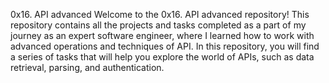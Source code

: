 0x16. API advanced
Welcome to the 0x16. API advanced repository! This repository contains all the projects and tasks completed as a part of my journey as an expert software engineer, where I learned how to work with advanced operations and techniques of API. In this repository, you will find a series of tasks that will help you explore the world of APIs, such as data retrieval, parsing, and authentication.
